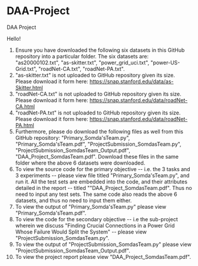# DAA-Project
DAA Project

Hello!

1. Ensure you have downloaded the following six datasets in this GitHub repository into a particular folder. The six datasets are: "as20000102.txt", "as-skitter.txt", "power_grid_uci.txt", "power-US-Grid.txt", "roadNet-CA.txt", "roadNet-PA.txt". 
2. "as-skitter.txt" is not uploaded to GitHub repository given its size. Please download it form here: https://snap.stanford.edu/data/as-Skitter.html
3. "roadNet-CA.txt" is not uploaded to GitHub repository given its size. Please download it form here: https://snap.stanford.edu/data/roadNet-CA.html
4. "roadNet-PA.txt" is not uploaded to GitHub repository given its size. Please download it form here: https://snap.stanford.edu/data/roadNet-PA.html
5. Furthermore, please do download the following files as well from this GitHub repository: "Primary_Somda'sTeam.py", "Primary_Somda'sTeam.pdf", "ProjectSubmission_SomdasTeam.py", "ProjectSubmission_SomdasTeam_Output.pdf", "DAA_Project_SomdasTeam.pdf". Download these files in the same folder where the above 6 datasets were downloaded.
6. To view the source code for the primary objective -- i.e. the 3 tasks and 3 experiments -- please view file titled "Primary_Somda'sTeam.py", and run it. All the test sets are embedded into the code, and their attributes detailed in the report -- titled ""DAA_Project_SomdasTeam.pdf". Thus no need to input any test sets. The same code also reads the above 6 datasets, and thus no need to input them either.
7. To view the output of "Primary_Somda'sTeam.py" please view "Primary_Somda'sTeam.pdf".
8. To view the code for the secondary objective -- i.e the sub-project wherein we discuss "Finding Crucial Connections in a Power Grid Whose Failure Would Split the System" -- please view "ProjectSubmission_SomdasTeam.py".
9. To view the output of "ProjectSubmission_SomdasTeam.py" please view "ProjectSubmission_SomdasTeam_Output.pdf".
10. To view the project report please view "DAA_Project_SomdasTeam.pdf".
